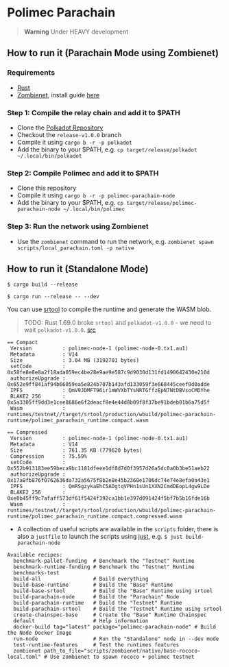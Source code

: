 # Polimec Parachain <!-- omit in toc -->

> **Warning** Under HEAVY development

## How to run it (Parachain Mode using Zombienet)

### Requirements

- [Rust](https://rustup.rs/)
- [Zombienet](https://github.com/paritytech/zombienet), install guide
  [here](https://paritytech.github.io/zombienet/install.html)

### Step 1: Compile the relay chain and add it to $PATH

- Clone the [Polkadot Repository](https://github.com/paritytech/polkadot)
- Checkout the `release-v1.0.0` branch
- Compile it using `cargo b -r -p polkadot`
- Add the binary to your $PATH, e.g.
  `cp target/release/polkadot ~/.local/bin/polkadot`

### Step 2: Compile Polimec and add it to $PATH

- Clone this repository
- Compile it using `cargo b -r -p polimec-parachain-node`
- Add the binary to your $PATH, e.g.
  `cp target/release/polimec-parachain-node ~/.local/bin/polimec`

### Step 3: Run the network using Zombienet

- Use the `zombienet` command to run the network, e.g.
  `zombienet spawn scripts/local_parachain.toml -p native`

## How to run it (Standalone Mode)

```
$ cargo build --release
```

```
$ cargo run --release -- --dev
```

You can use [srtool](https://github.com/paritytech/srtool) to compile the
runtime and generate the WASM blob.
> TODO: Rust 1.69.0 broke `srtool` and `polkadot-v1.0.0` - we need to wait `polkadot-v1.0.0`. [src](https://github.com/paritytech/srtool/issues/62)

```
== Compact
 Version          : polimec-node-1 (polimec-node-0.tx1.au1)
 Metadata         : V14
 Size             : 3.04 MB (3192701 bytes)
 setCode          : 0x58fe8e8e8a2f18ada059ec4be28e9ae9e587c9d9030d131fd1490642430e210d
 authorizeUpgrade : 0x652e9ff841af94b66059ea5e824b707b143afd133059f3e668445ceef0d0adde
 IPFS             : QmV9JDMFT96ir1mWVXbTYsNRTGffzEpN7NtDBVsoCMDYhe
 BLAKE2_256       : 0x5a3305ff9dd3e1cee8686e6f2deacf8e4e44d8b09f8f37be91bdeb01b6a75d5f
 Wasm             : runtimes/testnet//target/srtool/production/wbuild/polimec-parachain-runtime/polimec_parachain_runtime.compact.wasm

== Compressed
 Version          : polimec-node-1 (polimec-node-0.tx1.au1)
 Metadata         : V14
 Size             : 761.35 KB (779620 bytes)
 Compression      : 75.59%
 setCode          : 0x552b913183ee59beca9bc1181dfeee1df8d7d0f3957d26a5dc0a0b3be51aeb22
 authorizeUpgrade : 0x17a8fb876f0762636da732a5675f8b2e8e45b2360e1706dc74e74e8efa0a43e1
 IPFS             : QmRSgzykaEhC5ADgtqVPHn1sUn1XXN2CmdDEopL4gw9LDe
 BLAKE2_256       : 0xe0b45ff9c7afaff573df61f5424f392ca1bb1e397d091424f5bf7b5b16fde16b
 Wasm             : runtimes/testnet//target/srtool/production/wbuild/polimec-parachain-runtime/polimec_parachain_runtime.compact.compressed.wasm
```

- A collection of useful scripts are available in the `scripts` folder, there is
  also a `justfile` to launch the scripts using
  [just](https://github.com/casey/just), e.g. `$ just build-parachain-node`

```
Available recipes:
  benchmark-pallet-funding  # Benchmark the "Testnet" Runtime
  benchmark-runtime-funding # Benchmark the "Testnet" Runtime
  benchmarks-test
  build-all                 # Build everything
  build-base-runtime        # Build the "Base" Runtime
  build-base-srtool         # Build the "Base" Runtime using srtool
  build-parachain-node      # Build the "Parachain" Node
  build-parachain-runtime   # Build the "Testnet" Runtime
  build-parachain-srtool    # Build the "Testnet" Runtime using srtool
  create-chainspec-base     # Create the "Base" Runtime Chainspec
  default                   # Help information
  docker-build tag="latest" package="polimec-parachain-node" # Build the Node Docker Image
  run-node                  # Run the "Standalone" node in --dev mode
  test-runtime-features     # Test the runtimes features
  zombienet path_to_file="scripts/zombienet/native/base-rococo-local.toml" # Use zombienet to spawn rococo + polimec testnet
```
